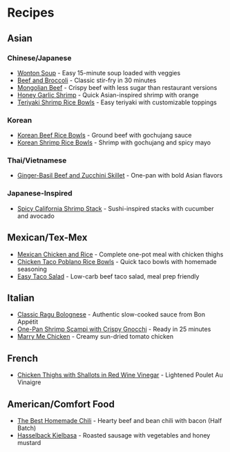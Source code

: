 # Recipes

## Asian

### Chinese/Japanese
* [Wonton Soup](/tbuckets-recipes/?recipe=wonton_soup) - Easy 15-minute soup loaded with veggies
* [Beef and Broccoli](/tbuckets-recipes/?recipe=beef_and_broccoli) - Classic stir-fry in 30 minutes
* [Mongolian Beef](/tbuckets-recipes/?recipe=mongolian_beef) - Crispy beef with less sugar than restaurant versions
* [Honey Garlic Shrimp](/tbuckets-recipes/?recipe=honey_garlic_shrimp) - Quick Asian-inspired shrimp with orange
* [Teriyaki Shrimp Rice Bowls](/tbuckets-recipes/?recipe=teriyaki_shrimp_bowls) - Easy teriyaki with customizable toppings

### Korean
* [Korean Beef Rice Bowls](/tbuckets-recipes/?recipe=korean_beef_bowls) - Ground beef with gochujang sauce
* [Korean Shrimp Rice Bowls](/tbuckets-recipes/?recipe=korean_shrimp_bowls) - Shrimp with gochujang and spicy mayo

### Thai/Vietnamese
* [Ginger-Basil Beef and Zucchini Skillet](/tbuckets-recipes/?recipe=ginger_basil_beef_skillet) - One-pan with bold Asian flavors

### Japanese-Inspired
* [Spicy California Shrimp Stack](/tbuckets-recipes/?recipe=shrimp_stack) - Sushi-inspired stacks with cucumber and avocado

## Mexican/Tex-Mex
* [Mexican Chicken and Rice](/tbuckets-recipes/?recipe=mexican_chicken_rice_bowl) - Complete one-pot meal with chicken thighs
* [Chicken Taco Poblano Rice Bowls](/tbuckets-recipes/?recipe=chicken_taco_bowls) - Quick taco bowls with homemade seasoning
* [Easy Taco Salad](/tbuckets-recipes/?recipe=beef_taco_salad) - Low-carb beef taco salad, meal prep friendly

## Italian
* [Classic Ragu Bolognese](/tbuckets-recipes/?recipe=classic_bolognese) - Authentic slow-cooked sauce from Bon Appétit
* [One-Pan Shrimp Scampi with Crispy Gnocchi](/tbuckets-recipes/?recipe=shrimp_scampi_gnocchi) - Ready in 25 minutes
* [Marry Me Chicken](/tbuckets-recipes/?recipe=marry_me_chicken) - Creamy sun-dried tomato chicken

## French
* [Chicken Thighs with Shallots in Red Wine Vinegar](/tbuckets-recipes/?recipe=chicken_thighs_shallots) - Lightened Poulet Au Vinaigre

## American/Comfort Food
* [The Best Homemade Chili](/tbuckets-recipes/?recipe=best_chili) - Hearty beef and bean chili with bacon (Half Batch)
* [Hasselback Kielbasa](/tbuckets-recipes/?recipe=hasselback_kielbasa) - Roasted sausage with vegetables and honey mustard
